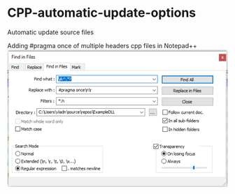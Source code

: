 # CPP-automatic-update-options
Automatic update source files 

Adding #pragma once of multiple headers cpp files in Notepad++ 
![](./images/notepad_insert_pragma_once.png)

